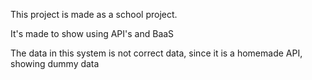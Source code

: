This project is made as a school project.

It's made to show using API's and BaaS

The data in this system is not correct data, since it is a homemade API, showing dummy data
